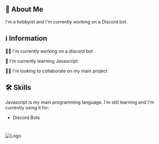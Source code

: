 
## 🚀 About Me 
I'm a hobbyist and I'm currently working on a Discord bot.


## ℹ Information
👩‍💻 I'm currently working on a discord bot

🧠 I'm currently learning Javascript

👯‍♀️ I'm looking to collaborate on my main project


## 🛠 Skills
Javascript is my main programming language. I'm still learning and I'm currently using it for:
- Discord Bots

#

![Logo](https://cdn.discordapp.com/attachments/776423545885949963/828684575303401572/BwSkraogBanner.png)
